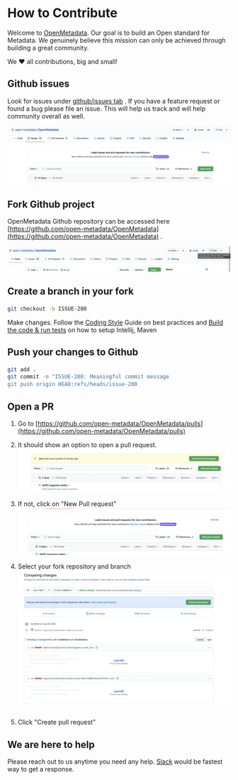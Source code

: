 # How to Contribute

Welcome to [OpenMetadata](https://open-metadata.org). Our goal is to build an Open standard for Metadata.
We genuinely believe this mission can only be achieved through building a great community.

We ❤️ all contributions, big and small!

## Github issues

Look for issues under [github/issues tab](https://github.com/open-metadata/OpenMetadata/issues) . If you have a feature request or found a bug please file an issue. This will help
us track and will help community overall as well.

![./images/new-issue.png](./images/new-issue.png)


## Fork Github project

OpenMetadata Github repository can be accessed here [https://github.com/open-metadata/OpenMetadata](https://github.com/open-metadata/OpenMetadata) .

![./images/fork-github.png](./images/fork-github.png)


## Create a branch in your fork

```bash
git checkout -b ISSUE-200
```

Make changes. Follow the [Coding Style](./coding-style.md) Guide on best practices and [Build the code & run tests](./build-code-run-tests.md) on how to setup Intellij, Maven


## Push your changes to Github

```bash
git add .
git commit -m "ISSUE-200: Meaningful commit message
git push origin HEAD:refs/heads/issue-200
```


## Open a PR

1. Go to [https://github.com/open-metadata/OpenMetadata/pulls](https://github.com/open-metadata/OpenMetadata/pulls)

2. It should show an option to open a pull request. 
![./images/pull-request-1.png](./images/pull-request-1.png)
3. If not, click on "New Pull request"
![./images/pull-request.png](./images/pull-request.png)
4. Select your fork repository and branch
![./images/pull-request-2.png](./images/pull-request-2.png)

5. Click "Create pull request"


## We are here to help

Please reach out to us anytime you need any help. [Slack](https://openmetadata.slack.com/join/shared_invite/zt-udl8ris3-Egq~YtJU_yJgJTtROo00dQ#/shared-invite/email) would be fastest way to get a response.